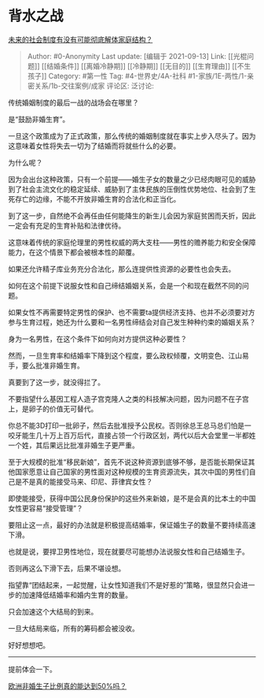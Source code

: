 # 背水之战
[未来的社会制度有没有可能彻底解体家庭结构？](https://www.zhihu.com/question/267851009/answer/2117624109)

> Author: #0-Anonymity
> Last update: [编辑于 2021-09-13]
> Link: [[光棍问题]] [[结婚条件]] [[离婚冷静期]] [[冷静期]] [[无目的]] [[生育理由]] [[不生孩子]]
> Category: #第一性
> Tag: #4-世界史/4A-社科 #1-家族/1E-两性/1-亲密关系/1b-交往案例/成家
> 评论区:
> 泛讨论:

传统婚姻制度的最后一战的战场会在哪里？

是“鼓励非婚生育”。

一旦这个政策成为了正式政策，那么传统的婚姻制度就在事实上步入尽头了。因为这意味着女性将失去一切为了结婚而将就些什么的必要。

为什么呢？

因为会出台这种政策，只有一个前提——婚生子女的数量之少已经肉眼可见的威胁到了社会主流文化的稳定延续、威胁到了主体民族的压倒性优势地位、社会到了生死存亡的边缘，不能不开放非婚生育的合法化和正当化。

到了这一步，自然绝不会再任由任何能降生的新生儿会因为家庭贫困而夭折，因此一定会有充足的生育补贴和法律优待。

这意味着传统的家庭伦理里的男性权威的两大支柱——男性的赡养能力和安全保障能力，在这个情景下都会被根本性的颠覆。

如果还允许精子库业务充分合法化，那么连提供性资源的必要性也会失去。

如何在这个前提下说服女性和自己缔结婚姻关系，会是一个和现在截然不同的问题。

如果女性不再需要特定男性的保护、也不需要ta提供经济支持、也并不必须要对方参与生育过程，她还为什么要和一名男性缔结会对自己发生种种约束的婚姻关系？

身为一名男性，在这个条件下如何向对方提供这种必要性？

然而，一旦生育率和结婚率下降到这个程度，要么政权倾覆，文明变色、江山易手，要么批准非婚生育。

真要到了这一步，就没得拦了。

不要指望什么基因工程人造子宫克隆人之类的科技解决问题，因为问题不在子宫上，是卵子的价值无可替代。

你总不能3D打印一批卵子，然后去批准授予公民权。否则徐总王总马总们怕是一咬牙能生几十万上百万后代，直接占领一个行政区划，两代以后大会堂里一半都姓一个姓，其后果远比批准非婚生子更严重。

至于大规模的批准“移民新娘”，首先不说这种资源到底够不够，是否能长期保证其他国家愿意让自己国家的男性面对这种规模的生育资源流失，其次中国的男性们自己是不是真的能接受马来、印尼、菲律宾女性？

即使能接受，获得中国公民身份保护的这些外来新娘，是不是会真的比本土的中国女性更容易“接受管理”？

要阻止这一点，最好的办法就是积极提高结婚率，保证婚生子的数量不要持续高速下滑。

也就是说，要捍卫男性地位，现在就要尽可能想办法说服女性和自己结婚生子。

否则再这么下滑下去，后果不堪设想。

指望靠“团结起来，一起觉醒，让女性知道我们不是好惹的”策略，很显然只会进一步的加速降低结婚率和婚内生育的数量。

只会加速这个大结局的到来。

一旦大结局来临，所有的筹码都会被没收。

好好想想吧。

---

提前体会一下。

[欧洲非婚生子比例真的能达到50%吗？](https://www.zhihu.com/question/39245773/answer/80554723)
